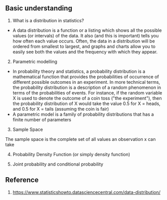 ## Basic understanding

1. What is a distribution in statistics?

- A data distribution is a function or a listing which shows all the possible values (or intervals) of the data. It also (and this is important) tells you how often each value occurs. Often, the data in a distribution will be ordered from smallest to largest, and graphs and charts allow you to easily see both the values and the frequency with which they appear.

2. Parametric modelling

- In probability theory and statistics, a probability distribution is a mathematical function that provides the probabilities of occurrence of different possible outcomes in an experiment. In more technical terms, the probability distribution is a description of a random phenomenon in terms of the probabilities of events. For instance, if the random variable X is used to denote the outcome of a coin toss ("the experiment"), then the probability distribution of X would take the value 0.5 for X = heads, and 0.5 for X = tails (assuming the coin is fair)
- A parametric model is a family of probability distributions that has a finite number of parameters

3. Sample Space

The sample space is the complete set of all values an observation x can take

4. Probability Density Function (or simply density function)


5. Joint probability and conditional probability

## Reference
1. https://www.statisticshowto.datasciencecentral.com/data-distribution/
